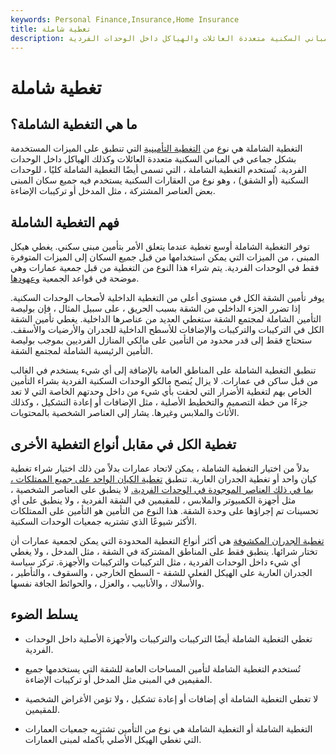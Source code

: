 ```yaml
---
keywords: Personal Finance,Insurance,Home Insurance
title: تغطية شاملة
description: التغطية الشاملة هي نوع من التغطية التأمينية التي تنطبق على الميزات المجتمعية في المباني السكنية متعددة العائلات والهياكل داخل الوحدات الفردية.
---
```


# تغطية شاملة
## ما هي التغطية الشاملة؟

التغطية الشاملة هي نوع من [التغطية التأمينية](/insurance-coverage) التي تنطبق على الميزات المستخدمة بشكل جماعي في المباني السكنية متعددة العائلات وكذلك الهياكل داخل الوحدات الفردية. تُستخدم التغطية الشاملة ، التي تسمى أيضًا التغطية الشاملة كليًا ، للوحدات السكنية (أو الشقق) ، وهو نوع من العقارات السكنية يستخدم فيه جميع سكان المبنى بعض العناصر المشتركة ، مثل المدخل أو تركيبات الإضاءة.

## فهم التغطية الشاملة

توفر التغطية الشاملة أوسع تغطية عندما يتعلق الأمر بتأمين مبنى سكني. يغطي هيكل المبنى ، من الميزات التي يمكن استخدامها من قبل جميع السكان إلى الميزات المتوفرة فقط في الوحدات الفردية. يتم شراء هذا النوع من التغطية من قبل جمعية عمارات وهي موضحة في قواعد الجمعية [وعهودها](/covenant).

يوفر تأمين الشقة الكل في مستوى أعلى من التغطية الداخلية لأصحاب الوحدات السكنية. إذا تضرر الجزء الداخلي من الشقة بسبب الحريق ، على سبيل المثال ، فإن بوليصة التأمين الشاملة لمجتمع الشقة ستغطي العديد من عناصرها الداخلية. يغطي تأمين الشقة الكل في التركيبات والتركيبات والإضافات للأسطح الداخلية للجدران والأرضيات والأسقف. ستحتاج فقط إلى قدر محدود من التأمين على مالكي المنازل الفرديين بموجب بوليصة التأمين الرئيسية الشاملة لمجتمع الشقة.

تنطبق التغطية الشاملة على المناطق العامة بالإضافة إلى أي شيء يستخدم في الغالب من قبل ساكن في عمارات. لا يزال يُنصح مالكو الوحدات السكنية الفردية بشراء التأمين الخاص بهم لتغطية الأضرار التي لحقت بأي شيء من داخل وحدتهم الخاصة التي لا تعد جزءًا من خطة التصميم والتخطيط الأصلية ، مثل الإضافات أو إعادة التشكيل ، وكذلك الأثاث والملابس وغيرها. يشار إلى العناصر الشخصية بالمحتويات.

## تغطية الكل في مقابل أنواع التغطية الأخرى

بدلاً من اختيار التغطية الشاملة ، يمكن لاتحاد عمارات بدلاً من ذلك اختيار شراء تغطية كيان واحد أو تغطية الجدران العارية. تنطبق [تغطية الكيان الواحد على جميع الممتلكات ، بما في ذلك العناصر الموجودة في الوحدات الفردية.](/single-entity-coverage) لا ينطبق على العناصر الشخصية ، مثل أجهزة الكمبيوتر والملابس ، للمقيمين في الشقة الفردية ، ولا ينطبق على أي تحسينات تم إجراؤها على وحدة الشقة. هذا النوع من التأمين هو التأمين على الممتلكات الأكثر شيوعًا الذي تشتريه جمعيات الوحدات السكنية.

[تغطية الجدران المكشوفة](/bare-walls-coverage) هي أكثر أنواع التغطية المحدودة التي يمكن لجمعية عمارات أن تختار شرائها. ينطبق فقط على المناطق المشتركة في الشقة ، مثل المدخل ، ولا يغطي أي شيء داخل الوحدات الفردية ، مثل التركيبات والتركيبات والأجهزة. تركز سياسة الجدران العارية على الهيكل الفعلي للشقة - السطح الخارجي ، والسقوف ، والتأطير ، والأسلاك ، والأنابيب ، والعزل ، والحوائط الجافة نفسها.

## يسلط الضوء

- تغطي التغطية الشاملة أيضًا التركيبات والتركيبات والأجهزة الأصلية داخل الوحدات الفردية.

- تُستخدم التغطية الشاملة لتأمين المساحات العامة للشقة التي يستخدمها جميع المقيمين في المبنى مثل المدخل أو تركيبات الإضاءة.

- لا تغطي التغطية الشاملة أي إضافات أو إعادة تشكيل ، ولا تؤمن الأغراض الشخصية للمقيمين.

- التغطية الشاملة أو التغطية الشاملة هي نوع من التأمين تشتريه جمعيات العمارات التي تغطي الهيكل الأصلي بأكمله لمبنى العمارات.

